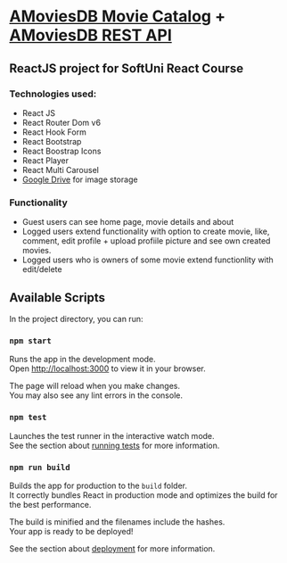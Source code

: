# [AMoviesDB Movie Catalog](https://amoviesdb.web.app/) + [AMoviesDB REST API](https://github.com/Wickedlolz/amoviesdb-rest-api)

## ReactJS project for SoftUni React Course

### Technologies used:

-   React JS
-   React Router Dom v6
-   React Hook Form
-   React Bootstrap
-   React Boostrap Icons
-   React Player
-   React Multi Carousel
-   [Google Drive](https://developers.google.com/drive/api) for image storage

### Functionality

-   Guest users can see home page, movie details and about
-   Logged users extend functionality with option to create movie, like, comment, edit profile + upload profiile picture and see own created movies.
-   Logged users who is owners of some movie extend functionlity with edit/delete

## Available Scripts

In the project directory, you can run:

### `npm start`

Runs the app in the development mode.\
Open [http://localhost:3000](http://localhost:3000) to view it in your browser.

The page will reload when you make changes.\
You may also see any lint errors in the console.

### `npm test`

Launches the test runner in the interactive watch mode.\
See the section about [running tests](https://facebook.github.io/create-react-app/docs/running-tests) for more information.

### `npm run build`

Builds the app for production to the `build` folder.\
It correctly bundles React in production mode and optimizes the build for the best performance.

The build is minified and the filenames include the hashes.\
Your app is ready to be deployed!

See the section about [deployment](https://facebook.github.io/create-react-app/docs/deployment) for more information.
